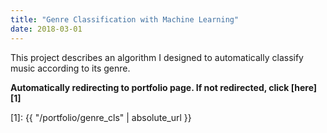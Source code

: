 ```yaml
---
title: "Genre Classification with Machine Learning"
date: 2018-03-01
---
```


This project describes an algorithm I designed to automatically classify music
according to its genre. 

**Automatically redirecting to portfolio page. If not redirected, click
  [here][1]**

[1]: {{ "/portfolio/genre_cls" | absolute_url }}
  
<script type="text/javascript">
    window.location.href = "{{ "/portfolio/genre_cls" | absolute_url }}"
</script>
